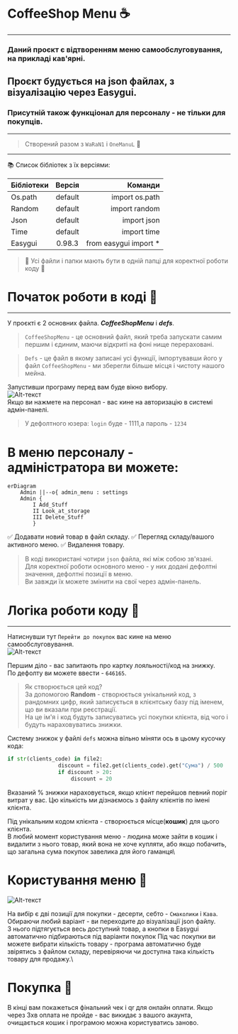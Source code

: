 # CoffeeShop Menu :coffee:
****
### Даний проєкт є відтворенням меню самообслуговування, на прикладі кав'ярні.
## Проєкт будується на json файлах, з візуалізацію через Easygui.
### Присутній також функціонал для персоналу - не тільки для покупців.
****
>Створений разом з `WaRaN1` і `OneManuL` :busts_in_silhouette:
****
:books: Список бібліотек з їх версіями: 

| Бібліотеки| Версія | Команди|
|----------------|:---------:|----------------:|
| Os.path| default | import os.path|
| Random | default | import random |
| Json| default | import json|
| Time | default | import time |
| Easygui | 0.98.3 | from easygui import * |

>:eyes: Усі файли і папки мають бути в одній папці для коректної роботи коду :eyes:

# Початок роботи в коді :large_blue_diamond:
****
У проєкті є 2 основних файлa. ___CoffeeShopMenu___ i ___defs___.

>`CoffeeShopMenu` - це основний файл, який треба запускати самим першим і єдиним, маючи відкриті на фоні нище перераховані.

>`Defs` - це файл в якому записані усі функції, імпортувавши його у файл `CoffeeShopMenu` - ми зберегли більше місця і чистоту нашого мейна.

Запустивши програму перед вам буде вікно вибору.
\
![Alt-текст](https://github.com/juliasorbon/CoffeShop/blob/main/images/47.jpg "interface")
\
Якщо ви нажмете на персонал - вас кине на авторизацію в системі адмін-панелі.

>У дефолтного юзера: `login` буде - 1111,а пароль - `1234`

# В меню персоналу - адміністратора ви можете:
```mermaid
erDiagram
    Admin ||--o{ admin_menu : settings
    Admin {
        I Add_Stuff
        II Look_at_storage
        III Delete_Stuff 
        }
```
 :white_check_mark: Додавати новий товар в файл складу.
 :white_check_mark: Перегляд складу/вашого активного меню.
 :white_check_mark: Видалення товару.
 
>В коді використані чотири `json` файла, які між собою зв'язані.\
>Для коректної роботи основного меню - у них додані дефолтні значення, дефолтні позиції в меню.\
>Ви завжди їх можете змінити на свої через адмін-панель.

# Логіка роботи коду :large_blue_diamond:
****
Натиснувши тут `Перейти до покупок` вас кине на меню самообслуговування.\
![Alt-текст](https://github.com/juliasorbon/CoffeShop/blob/main/images/47.jpg "interface")

Першим діло - ваc запитають про картку лояльності/код на знижку.\
По дефолту ви можете ввести - `646165`.
>Як створюється цей код?\
За допомогою __Random__ - створюється унікальний код, з рандомних цифр, який записується в клієнтську базу під іменем, що ви вказали при реєстрації.\
На це ім'я і код будуть записуватись усі покупки клієнта, від чого і будуть нараховуватись знижки.

Систему знижок у файлі `defs` можна вільно міняти ось в цьому кусочку кода:
     
```Python
if str(clients_code) in file2:
                discount = file2.get(clients_code).get("Сума") / 500
                if discount > 20:
                    discount = 20
```

 Вказаний % знижки нараховується, якщо клієнт перейшов певний поріг витрат у вас. Цю кількість ми дізнаємось з файлу клієнтів по імені клієнта.
 
 Під унікальним кодом клієнта - створюється місце(__кошик__) для цього клієнта.\
 В любий момент користування меню - людина може зайти в кошик і видалити з нього товар, який вона не хоче купляти, або якщо побачить, що загальна сума покупок завелика для його гаманця\
 
# Користування меню :large_blue_diamond:

![Alt-текст](https://github.com/juliasorbon/CoffeShop/blob/main/images/48.jpg "interface")

На вибір є дві позиції для покупки - десерти, себто - `Смаколики` і `Кава`.\
Обираючи любий варіант - ви переходите до візуалізації json файлу.\
З нього підтягується весь доступний товар, а кнопки в Easygui автоматично підбираються під варіанти покупок
Під час покупки ви можете вибрати кількість товару - програма автоматично буде звірятись з файлом складу, перевіряючи чи доступна така кількість товару для продажу.\

# Покупка :large_blue_diamond:

В кінці вам покажеться фінальний чек і qr для онлайн оплати.
Якщо через 3хв оплата не пройде - вас викидає з вашого акаунта, очищається кошик і програмою можна користуватись заново.
